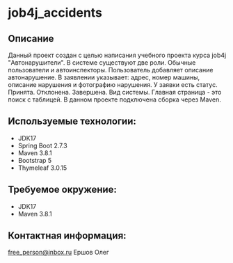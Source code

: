 job4j_accidents
===========

## Описание
Данный проект создан с целью написания учебного проекта курса job4j "Автонарушители".
В системе существуют две роли. Обычные пользователи и автоинспекторы.
Пользователь добавляет описание автонарушение.
В заявлении указывает: адрес, номер машины, описание нарушения и фотографию нарушения.
У заявки есть статус. Принята. Отклонена. Завершена.
Вид системы. Главная страница - это поиск с таблицей.
В данном проекте подключена сборка через Maven.

## Используемые технологии:
- JDK17
- Spring Boot 2.7.3
- Maven 3.8.1
- Bootstrap 5
- Thymeleaf 3.0.15

## Требуемое окружение:
- JDK17
- Maven 3.8.1

## Контактная информация:
free_person@inbox.ru
Ершов Олег